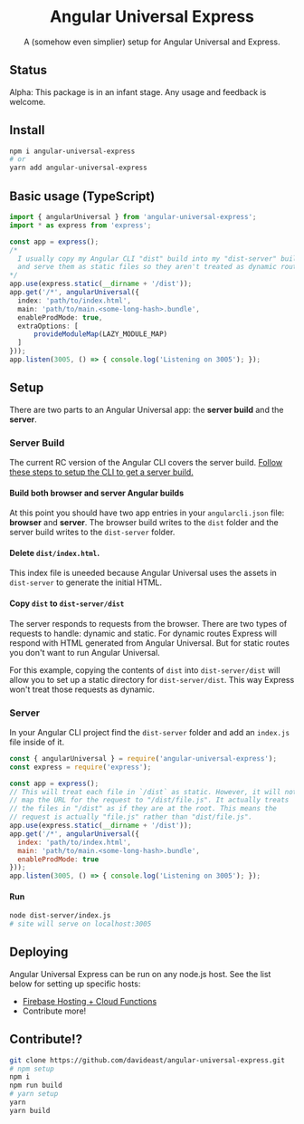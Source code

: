 <div align="center">
  <h1 align="center">Angular Universal Express</h1>
  <p align="center">
    A (somehow even simplier) setup for Angular Universal and Express.
  </p>
</div>

## Status
Alpha: This package is in an infant stage. Any usage and feedback is welcome.

## Install
```bash
npm i angular-universal-express
# or
yarn add angular-universal-express
```

## Basic usage (TypeScript)
```ts
import { angularUniversal } from 'angular-universal-express';
import * as express from 'express';

const app = express();
/* 
  I usually copy my Angular CLI "dist" build into my "dist-server" build 
  and serve them as static files so they aren't treated as dynamic routes.
*/
app.use(express.static(__dirname + '/dist'));
app.get('/*', angularUniversal({
  index: 'path/to/index.html',
  main: 'path/to/main.<some-long-hash>.bundle',
  enableProdMode: true,
  extraOptions: [
      provideModuleMap(LAZY_MODULE_MAP)
  ]
}));
app.listen(3005, () => { console.log('Listening on 3005'); });
```

## Setup
There are two parts to an Angular Universal app: the **server build** and the **server**.

### Server Build
The current RC version of the Angular CLI covers the server build. [Follow these steps to setup the CLI to get a server build.](https://github.com/angular/angular-cli/blob/master/docs/documentation/stories/universal-rendering.md)

#### Build both browser and server Angular builds
At this point you should have two app entries in your `angularcli.json` file: **browser** and **server**. The browser build writes to the `dist` folder and the server build writes to the `dist-server` folder. 

#### Delete `dist/index.html`. 
This index file is uneeded because Angular Universal uses the assets in `dist-server` to generate the initial HTML.

#### Copy `dist` to `dist-server/dist`

The server responds to requests from the browser. There are two types of requests to handle: dynamic and static. For dynamic routes Express will respond with HTML generated from Angular Universal. But for static routes you don't want to run Angular Universal. 

For this example, copying the contents of `dist` into `dist-server/dist` will allow you to set up a static directory for `dist-server/dist`. This way Express won't treat those requests as dynamic.

### Server

In your Angular CLI project find the `dist-server` folder and add an `index.js` file inside of it.

```js
const { angularUniversal } = require('angular-universal-express');
const express = require('express');

const app = express();
// This will treat each file in `/dist` as static. However, it will not
// map the URL for the request to "/dist/file.js". It actually treats 
// the files in "/dist" as if they are at the root. This means the
// request is actually "file.js" rather than "dist/file.js". 
app.use(express.static(__dirname + '/dist'));
app.get('/*', angularUniversal({
  index: 'path/to/index.html',
  main: 'path/to/main.<some-long-hash>.bundle',
  enableProdMode: true
}));
app.listen(3005, () => { console.log('Listening on 3005'); });
```

#### Run

```bash
node dist-server/index.js
# site will serve on localhost:3005
```

## Deploying

Angular Universal Express can be run on any node.js host. See the list below for setting up specific hosts:
- [Firebase Hosting + Cloud Functions](https://github.com/davideast/angular-universal-express-firebase)
- Contribute more!


## Contribute!?
```bash
git clone https://github.com/davideast/angular-universal-express.git
# npm setup
npm i 
npm run build
# yarn setup
yarn
yarn build
```
